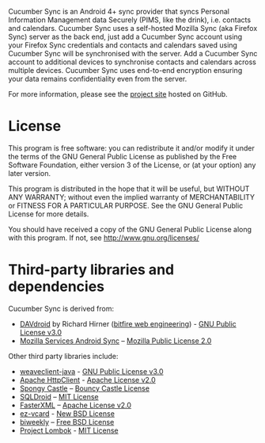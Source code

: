 Cucumber Sync is an Android 4+ sync provider that syncs Personal Information Management data Securely (PIMS, like the drink), i.e. contacts and calendars. Cucumber Sync uses a self-hosted Mozilla Sync (aka Firefox Sync) server as the back end, just add a Cucumber Sync account using your Firefox Sync credentials and contacts and calendars saved using Cucumber Sync will be synchronised with the server. Add a Cucumber Sync account to additional devices to synchronise contacts and calendars across multiple devices. Cucumber Sync uses end-to-end encryption ensuring your data remains confidentiality even from the server.

For more information, please see the [project site](https://github.com/nickel-chrome/CucumberSync) hosted on GitHub.

License
=======
This program is free software: you can redistribute it and/or modify it under the terms of the GNU General Public License as published by the Free Software Foundation, either version 3 of the License, or (at your option) any later version.

This program is distributed in the hope that it will be useful, but WITHOUT ANY WARRANTY; without even the implied warranty of MERCHANTABILITY or FITNESS FOR A PARTICULAR PURPOSE.  See the GNU General Public License for more details.

You should have received a copy of the GNU General Public License along with this program.  If not, see http://www.gnu.org/licenses/


Third-party libraries and dependencies
======================================
Cucumber Sync is derived from:

* [DAVdroid](http://davdroid.bitfire.at?pk_campaign=davdroid-app&amp;pk_kwd=main-activity) by Richard Hirner ([bitfire web engineering](http://www.bitfire.at)) - [GNU Public License v3.0](http://www.gnu.org/licenses/)
* [Mozilla Services Android Sync](https://github.com/mozilla-services/android-sync) – [Mozilla Public License 2.0](http://www.mozilla.org/MPL)

Other third party libraries include:

* [weaveclient-java](https://github.com/nickel-chrome/weaveclient-java) - [GNU Public License v3.0](http://www.gnu.org/licenses/)
* [Apache HttpClient](http://hc.apache.org) - [Apache License v2.0](http://www.apache.org/licenses/)
* [Spongy Castle](http://rtyley.github.io/spongycastle/) – [Bouncy Castle License](http://www.bouncycastle.org/licence.html)
* [SQLDroid](https://github.com/SQLDroid/SQLDroid) – [MIT License](http://www.opensource.org/licenses/mit-license)
* [FasterXML](https://github.com/FasterXML/jackson) – [Apache License v2.0](http://www.apache.org/licenses/)
* [ez-vcard](https://code.google.com/p/ez-vcard/) - [New BSD License](http://opensource.org/licenses/BSD-3-Clause)
* [biweekly](http://sourceforge.net/projects/biweekly/) – [Free BSD License](http://opensource.org/licenses/bsd-license)
* [Project Lombok](http://projectlombok.org/) - [MIT License](http://opensource.org/licenses/mit-license.php)




